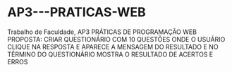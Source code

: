 # AP3---PRATICAS-WEB
Trabalho de Faculdade,  AP3 PRÁTICAS DE PROGRAMAÇÃO WEB
PROPOSTA: CRIAR QUESTIONÁRIO COM 10 QUESTÕES ONDE O USUÁRIO CLIQUE NA RESPOSTA E APARECE A MENSAGEM DO RESULTADO E NO TÉRMINO DO QUESTIONÁRIO MOSTRA O RESULTADO DE ACERTOS E ERROS
